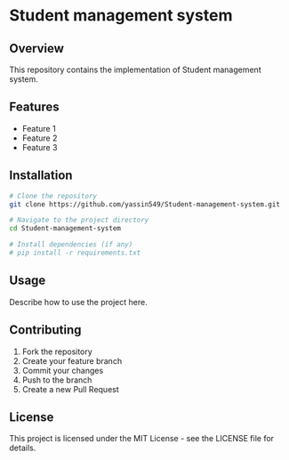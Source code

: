 # Student management system

## Overview
This repository contains the implementation of Student management system.

## Features
- Feature 1
- Feature 2
- Feature 3

## Installation
```bash
# Clone the repository
git clone https://github.com/yassin549/Student-management-system.git

# Navigate to the project directory
cd Student-management-system

# Install dependencies (if any)
# pip install -r requirements.txt
```

## Usage
Describe how to use the project here.

## Contributing
1. Fork the repository
2. Create your feature branch
3. Commit your changes
4. Push to the branch
5. Create a new Pull Request

## License
This project is licensed under the MIT License - see the LICENSE file for details.
